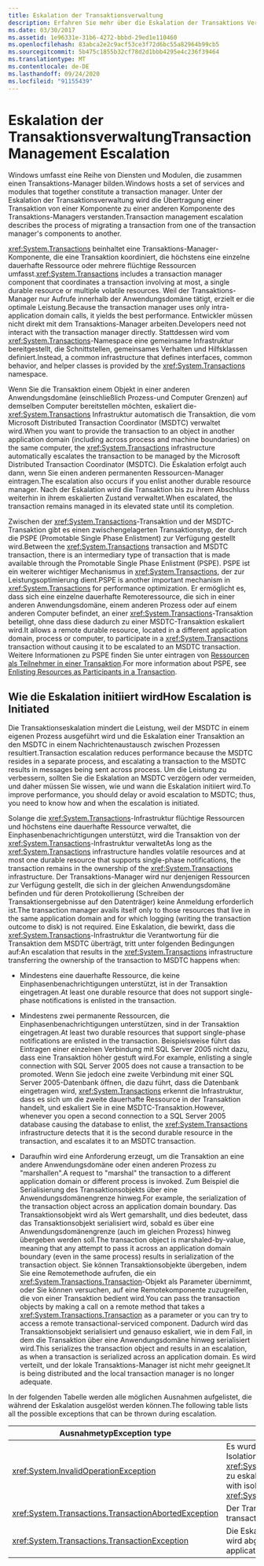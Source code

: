 ```yaml
---
title: Eskalation der Transaktionsverwaltung
description: Erfahren Sie mehr über die Eskalation der Transaktions Verwaltung in .net, bei der es sich um den Prozess der Migration einer Transaktion von den Komponenten eines Transaktions-Managers zu einem anderen handelt
ms.date: 03/30/2017
ms.assetid: 1e96331e-31b6-4272-bbbd-29ed1e110460
ms.openlocfilehash: 83abca2e2c9acf53ce3f72d6bc55a82964b99cb5
ms.sourcegitcommit: 5b475c1855b32cf78d2d1bbb4295e4c236f39464
ms.translationtype: MT
ms.contentlocale: de-DE
ms.lasthandoff: 09/24/2020
ms.locfileid: "91155439"
---
```

# <a name="transaction-management-escalation"></a><span data-ttu-id="1dc15-103">Eskalation der Transaktionsverwaltung</span><span class="sxs-lookup"><span data-stu-id="1dc15-103">Transaction Management Escalation</span></span>

<span data-ttu-id="1dc15-104">Windows umfasst eine Reihe von Diensten und Modulen, die zusammen einen Transaktions-Manager bilden.</span><span class="sxs-lookup"><span data-stu-id="1dc15-104">Windows hosts a set of services and modules that together constitute a transaction manager.</span></span> <span data-ttu-id="1dc15-105">Unter der Eskalation der Transaktionsverwaltung wird die Übertragung einer Transaktion von einer Komponente zu einer anderen Komponente des Transaktions-Managers verstanden.</span><span class="sxs-lookup"><span data-stu-id="1dc15-105">Transaction management escalation describes the process of migrating a transaction from one of the transaction manager's components to another.</span></span>  
  
 <span data-ttu-id="1dc15-106"><xref:System.Transactions> beinhaltet eine Transaktions-Manager-Komponente, die eine Transaktion koordiniert, die höchstens eine einzelne dauerhafte Ressource oder mehrere flüchtige Ressourcen umfasst.</span><span class="sxs-lookup"><span data-stu-id="1dc15-106"><xref:System.Transactions> includes a transaction manager component that coordinates a transaction involving at most, a single durable resource or multiple volatile resources.</span></span> <span data-ttu-id="1dc15-107">Weil der Transaktions-Manager nur Aufrufe innerhalb der Anwendungsdomäne tätigt, erzielt er die optimale Leistung.</span><span class="sxs-lookup"><span data-stu-id="1dc15-107">Because the transaction manager uses only intra-application domain calls, it yields the best performance.</span></span> <span data-ttu-id="1dc15-108">Entwickler müssen nicht direkt mit dem Transaktions-Manager arbeiten.</span><span class="sxs-lookup"><span data-stu-id="1dc15-108">Developers need not interact with the transaction manager directly.</span></span> <span data-ttu-id="1dc15-109">Stattdessen wird vom <xref:System.Transactions>-Namespace eine gemeinsame Infrastruktur bereitgestellt, die Schnittstellen, gemeinsames Verhalten und Hilfsklassen definiert.</span><span class="sxs-lookup"><span data-stu-id="1dc15-109">Instead, a common infrastructure that defines interfaces, common behavior, and helper classes is provided by the <xref:System.Transactions> namespace.</span></span>  
  
 <span data-ttu-id="1dc15-110">Wenn Sie die Transaktion einem Objekt in einer anderen Anwendungsdomäne (einschließlich Prozess-und Computer Grenzen) auf demselben Computer bereitstellen möchten, eskaliert die- <xref:System.Transactions> Infrastruktur automatisch die Transaktion, die vom Microsoft Distributed Transaction Coordinator (MSDTC) verwaltet wird.</span><span class="sxs-lookup"><span data-stu-id="1dc15-110">When you want to provide the transaction to an object in another application domain (including across process and machine boundaries) on the same computer, the <xref:System.Transactions> infrastructure automatically escalates the transaction to be managed by the Microsoft Distributed Transaction Coordinator (MSDTC).</span></span> <span data-ttu-id="1dc15-111">Die Eskalation erfolgt auch dann, wenn Sie einen anderen permanenten Ressourcen-Manager eintragen.</span><span class="sxs-lookup"><span data-stu-id="1dc15-111">The escalation also occurs if you enlist another durable resource manager.</span></span> <span data-ttu-id="1dc15-112">Nach der Eskalation wird die Transaktion bis zu ihrem Abschluss weiterhin in ihrem eskalierten Zustand verwaltet.</span><span class="sxs-lookup"><span data-stu-id="1dc15-112">When escalated, the transaction remains managed in its elevated state until its completion.</span></span>  
  
 <span data-ttu-id="1dc15-113">Zwischen der <xref:System.Transactions>-Transaktion und der MSDTC-Transaktion gibt es einen zwischengelagerten Transaktionstyp, der durch die PSPE (Promotable Single Phase Enlistment) zur Verfügung gestellt wird.</span><span class="sxs-lookup"><span data-stu-id="1dc15-113">Between the <xref:System.Transactions> transaction and MSDTC transaction, there is an intermediary type of transaction that is made available through the Promotable Single Phase Enlistment (PSPE).</span></span> <span data-ttu-id="1dc15-114">PSPE ist ein weiterer wichtiger Mechanismus in <xref:System.Transactions>, der zur Leistungsoptimierung dient.</span><span class="sxs-lookup"><span data-stu-id="1dc15-114">PSPE is another important mechanism in <xref:System.Transactions> for performance optimization.</span></span> <span data-ttu-id="1dc15-115">Er ermöglicht es, dass sich eine einzelne dauerhafte Remoteressource, die sich in einer anderen Anwendungsdomäne, einem anderen Prozess oder auf einem anderen Computer befindet, an einer <xref:System.Transactions>-Transaktion beteiligt, ohne dass diese dadurch zu einer MSDTC-Transaktion eskaliert wird.</span><span class="sxs-lookup"><span data-stu-id="1dc15-115">It allows a remote durable resource, located in a different application domain, process or computer, to participate in a <xref:System.Transactions> transaction without causing it to be escalated to an MSDTC transaction.</span></span> <span data-ttu-id="1dc15-116">Weitere Informationen zu PSPE finden Sie unter eintragen von [Ressourcen als Teilnehmer in einer Transaktion](enlisting-resources-as-participants-in-a-transaction.md).</span><span class="sxs-lookup"><span data-stu-id="1dc15-116">For more information about PSPE, see [Enlisting Resources as Participants in a Transaction](enlisting-resources-as-participants-in-a-transaction.md).</span></span>  
  
## <a name="how-escalation-is-initiated"></a><span data-ttu-id="1dc15-117">Wie die Eskalation initiiert wird</span><span class="sxs-lookup"><span data-stu-id="1dc15-117">How Escalation is Initiated</span></span>  

 <span data-ttu-id="1dc15-118">Die Transaktionseskalation mindert die Leistung, weil der MSDTC in einem eigenen Prozess ausgeführt wird und die Eskalation einer Transaktion an den MSDTC in einem Nachrichtenaustausch zwischen Prozessen resultiert.</span><span class="sxs-lookup"><span data-stu-id="1dc15-118">Transaction escalation reduces performance because the MSDTC resides in a separate process, and escalating a transaction to the MSDTC results in messages being sent across process.</span></span> <span data-ttu-id="1dc15-119">Um die Leistung zu verbessern, sollten Sie die Eskalation an MSDTC verzögern oder vermeiden, und daher müssen Sie wissen, wie und wann die Eskalation initiiert wird.</span><span class="sxs-lookup"><span data-stu-id="1dc15-119">To improve performance, you should delay or avoid escalation to MSDTC; thus, you need to know how and when the escalation is initiated.</span></span>  
  
 <span data-ttu-id="1dc15-120">Solange die <xref:System.Transactions>-Infrastruktur flüchtige Ressourcen und höchstens eine dauerhafte Ressource verwaltet, die Einphasenbenachrichtigungen unterstützt, wird die Transaktion von der <xref:System.Transactions>-Infrastruktur verwaltet</span><span class="sxs-lookup"><span data-stu-id="1dc15-120">As long as the <xref:System.Transactions> infrastructure handles volatile resources and at most one durable resource that supports single-phase notifications, the transaction remains in the ownership of the <xref:System.Transactions> infrastructure.</span></span> <span data-ttu-id="1dc15-121">Der Transaktions-Manager wird nur denjenigen Ressourcen zur Verfügung gestellt, die sich in der gleichen Anwendungsdomäne befinden und für deren Protokollierung (Schreiben der Transaktionsergebnisse auf den Datenträger) keine Anmeldung erforderlich ist.</span><span class="sxs-lookup"><span data-stu-id="1dc15-121">The transaction manager avails itself only to those resources that live in the same application domain and for which logging (writing the transaction outcome to disk) is not required.</span></span> <span data-ttu-id="1dc15-122">Eine Eskalation, die bewirkt, dass die <xref:System.Transactions>-Infrastruktur die Verantwortung für die Transaktion dem MSDTC überträgt, tritt unter folgenden Bedingungen auf:</span><span class="sxs-lookup"><span data-stu-id="1dc15-122">An escalation that results in the <xref:System.Transactions> infrastructure transferring the ownership of the transaction to MSDTC happens when:</span></span>  
  
- <span data-ttu-id="1dc15-123">Mindestens eine dauerhafte Ressource, die keine Einphasenbenachrichtigungen unterstützt, ist in der Transaktion eingetragen.</span><span class="sxs-lookup"><span data-stu-id="1dc15-123">At least one durable resource that does not support single-phase notifications is enlisted in the transaction.</span></span>  
  
- <span data-ttu-id="1dc15-124">Mindestens zwei permanente Ressourcen, die Einphasenbenachrichtigungen unterstützen, sind in der Transaktion eingetragen.</span><span class="sxs-lookup"><span data-stu-id="1dc15-124">At least two durable resources that support single-phase notifications are enlisted in the transaction.</span></span> <span data-ttu-id="1dc15-125">Beispielsweise führt das Eintragen einer einzelnen Verbindung mit SQL Server 2005 nicht dazu, dass eine Transaktion höher gestuft wird.</span><span class="sxs-lookup"><span data-stu-id="1dc15-125">For example, enlisting a single connection with SQL Server 2005 does not cause a transaction to be promoted.</span></span> <span data-ttu-id="1dc15-126">Wenn Sie jedoch eine zweite Verbindung mit einer SQL Server 2005-Datenbank öffnen, die dazu führt, dass die Datenbank eingetragen wird, <xref:System.Transactions> erkennt die Infrastruktur, dass es sich um die zweite dauerhafte Ressource in der Transaktion handelt, und eskaliert Sie in eine MSDTC-Transaktion.</span><span class="sxs-lookup"><span data-stu-id="1dc15-126">However, whenever you open a second connection to a SQL Server 2005 database causing the database to enlist, the <xref:System.Transactions> infrastructure detects that it is the second durable resource in the transaction, and escalates it to an MSDTC transaction.</span></span>  
  
- <span data-ttu-id="1dc15-127">Daraufhin wird eine Anforderung erzeugt, um die Transaktion an eine andere Anwendungsdomäne oder einen anderen Prozess zu "marshallen".</span><span class="sxs-lookup"><span data-stu-id="1dc15-127">A request to "marshal" the transaction to a different application domain or different process is invoked.</span></span> <span data-ttu-id="1dc15-128">Zum Beispiel die Serialisierung des Transaktionsobjekts über eine Anwendungsdomänengrenze hinweg.</span><span class="sxs-lookup"><span data-stu-id="1dc15-128">For example, the serialization of the transaction object across an application domain boundary.</span></span> <span data-ttu-id="1dc15-129">Das Transaktionsobjekt wird als Wert gemarshallt, und dies bedeutet, dass das Transaktionsobjekt serialisiert wird, sobald es über eine Anwendungsdomänengrenze (auch im gleichen Prozess) hinweg übergeben werden soll.</span><span class="sxs-lookup"><span data-stu-id="1dc15-129">The transaction object is marshaled-by-value, meaning that any attempt to pass it across an application domain boundary (even in the same process) results in serialization of the transaction object.</span></span> <span data-ttu-id="1dc15-130">Sie können Transaktionsobjekte übergeben, indem Sie eine Remotemethode aufrufen, die ein <xref:System.Transactions.Transaction>-Objekt als Parameter übernimmt, oder Sie können versuchen, auf eine Remotekomponente zuzugreifen, die von einer Transaktion bedient wird.</span><span class="sxs-lookup"><span data-stu-id="1dc15-130">You can pass the transaction objects by making a call on a remote method that takes a <xref:System.Transactions.Transaction> as a parameter or you can try to access a remote transactional-serviced component.</span></span> <span data-ttu-id="1dc15-131">Dadurch wird das Transaktionsobjekt serialisiert und genauso eskaliert, wie in dem Fall, in dem die Transaktion über eine Anwendungsdomäne hinweg serialisiert wird.</span><span class="sxs-lookup"><span data-stu-id="1dc15-131">This serializes the transaction object and results in an escalation, as when a transaction is serialized across an application domain.</span></span> <span data-ttu-id="1dc15-132">Es wird verteilt, und der lokale Transaktions-Manager ist nicht mehr geeignet.</span><span class="sxs-lookup"><span data-stu-id="1dc15-132">It is being distributed and the local transaction manager is no longer adequate.</span></span>  
  
 <span data-ttu-id="1dc15-133">In der folgenden Tabelle werden alle möglichen Ausnahmen aufgelistet, die während der Eskalation ausgelöst werden können.</span><span class="sxs-lookup"><span data-stu-id="1dc15-133">The following table lists all the possible exceptions that can be thrown during escalation.</span></span>  
  
|<span data-ttu-id="1dc15-134">Ausnahmetyp</span><span class="sxs-lookup"><span data-stu-id="1dc15-134">Exception type</span></span>|<span data-ttu-id="1dc15-135">Bedingung</span><span class="sxs-lookup"><span data-stu-id="1dc15-135">Condition</span></span>|  
|--------------------|---------------|  
|<xref:System.InvalidOperationException>|<span data-ttu-id="1dc15-136">Es wurde versucht, eine Transaktion mit einer Isolationsebene von <xref:System.Transactions.IsolationLevel.Snapshot> zu eskalieren.</span><span class="sxs-lookup"><span data-stu-id="1dc15-136">An attempt to escalate a transaction with isolation level equal to <xref:System.Transactions.IsolationLevel.Snapshot>.</span></span>|  
|<xref:System.Transactions.TransactionAbortedException>|<span data-ttu-id="1dc15-137">Der Transaktions-Manager ist nicht aktiv.</span><span class="sxs-lookup"><span data-stu-id="1dc15-137">The transaction manager is down.</span></span>|  
|<xref:System.Transactions.TransactionException>|<span data-ttu-id="1dc15-138">Die Eskalation schlägt fehl, und die Anwendung wird abgebrochen.</span><span class="sxs-lookup"><span data-stu-id="1dc15-138">The escalation fails and the application is aborted.</span></span>|
